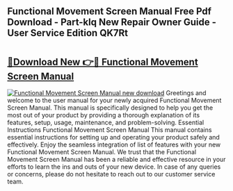 ## Functional Movement Screen Manual Free Pdf Download - Part-klq New Repair Owner Guide - User Service Edition QK7Rt

# <h2><a href="http://bc29124.oget.top/?id=Functional+Movement+Screen+Manual">🔗Download New 👉🔴 Functional Movement Screen Manual</a></h2>

[![Functional Movement Screen Manual new download](https://i.imgur.com/5g1atiW.png)](http://bc29124.oget.top/?id=Functional+Movement+Screen+Manual)
Greetings and welcome to the user manual for your newly acquired Functional Movement Screen Manual. This manual is specifically designed to help you get the most out of your product by providing a thorough explanation of its features, setup, usage, maintenance, and problem-solving. Essential Instructions Functional Movement Screen Manual This manual contains essential instructions for setting up and operating your product safely and effectively. Enjoy the seamless integration of list of features with your new Functional Movement Screen Manual. We trust that the Functional Movement Screen Manual has been a reliable and effective resource in your efforts to learn the ins and outs of your new device. In case of any queries or concerns, please do not hesitate to reach out to our customer service team.
